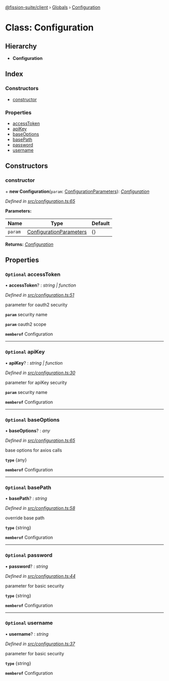 [@fission-suite/client](../README.md) › [Globals](../globals.md) › [Configuration](configuration.md)

# Class: Configuration

## Hierarchy

* **Configuration**

## Index

### Constructors

* [constructor](configuration.md#constructor)

### Properties

* [accessToken](configuration.md#optional-accesstoken)
* [apiKey](configuration.md#optional-apikey)
* [baseOptions](configuration.md#optional-baseoptions)
* [basePath](configuration.md#optional-basepath)
* [password](configuration.md#optional-password)
* [username](configuration.md#optional-username)

## Constructors

###  constructor

\+ **new Configuration**(`param`: [ConfigurationParameters](../interfaces/configurationparameters.md)): *[Configuration](configuration.md)*

*Defined in [src/configuration.ts:65](https://github.com/fission-suite/typescript-client/blob/6b1c329/src/configuration.ts#L65)*

**Parameters:**

Name | Type | Default |
------ | ------ | ------ |
`param` | [ConfigurationParameters](../interfaces/configurationparameters.md) |  {} |

**Returns:** *[Configuration](configuration.md)*

## Properties

### `Optional` accessToken

• **accessToken**? : *string | function*

*Defined in [src/configuration.ts:51](https://github.com/fission-suite/typescript-client/blob/6b1c329/src/configuration.ts#L51)*

parameter for oauth2 security

**`param`** security name

**`param`** oauth2 scope

**`memberof`** Configuration

___

### `Optional` apiKey

• **apiKey**? : *string | function*

*Defined in [src/configuration.ts:30](https://github.com/fission-suite/typescript-client/blob/6b1c329/src/configuration.ts#L30)*

parameter for apiKey security

**`param`** security name

**`memberof`** Configuration

___

### `Optional` baseOptions

• **baseOptions**? : *any*

*Defined in [src/configuration.ts:65](https://github.com/fission-suite/typescript-client/blob/6b1c329/src/configuration.ts#L65)*

base options for axios calls

**`type`** {any}

**`memberof`** Configuration

___

### `Optional` basePath

• **basePath**? : *string*

*Defined in [src/configuration.ts:58](https://github.com/fission-suite/typescript-client/blob/6b1c329/src/configuration.ts#L58)*

override base path

**`type`** {string}

**`memberof`** Configuration

___

### `Optional` password

• **password**? : *string*

*Defined in [src/configuration.ts:44](https://github.com/fission-suite/typescript-client/blob/6b1c329/src/configuration.ts#L44)*

parameter for basic security

**`type`** {string}

**`memberof`** Configuration

___

### `Optional` username

• **username**? : *string*

*Defined in [src/configuration.ts:37](https://github.com/fission-suite/typescript-client/blob/6b1c329/src/configuration.ts#L37)*

parameter for basic security

**`type`** {string}

**`memberof`** Configuration
